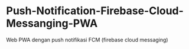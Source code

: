 # Push-Notification-Firebase-Cloud-Messanging-PWA
Web PWA dengan push notifikasi FCM (firebase cloud messaging)
